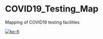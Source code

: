 # COVID19_Testing_Map
Mapping of COVID19 testing facilities



[![ko-fi](https://www.ko-fi.com/img/githubbutton_sm.svg)](https://ko-fi.com/H2H21K2BH)
